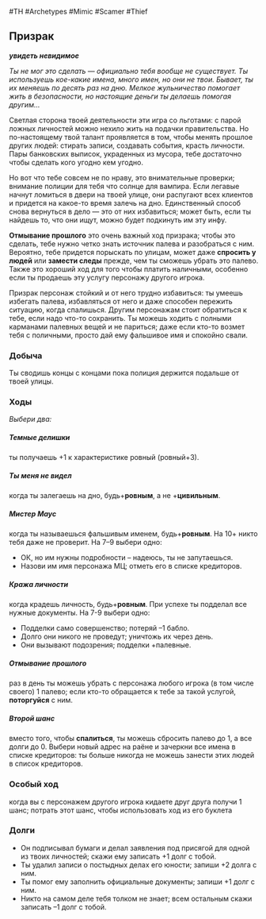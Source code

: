 #TH #Archetypes #Mimic #Scamer #Thief 

## Призрак
***увидеть невидимое***

*Ты не мог это сделать — официально тебя вообще не существует. Ты используешь кое-какие имена, много имен, но они не твои. Бывает, ты их меняешь по десять раз на дню. Мелкое жульничество помогает жить в безопасности, но настоящие деньги ты делаешь помогая другим...*

Светлая сторона твоей деятельности эти игра со льготами: с парой ложных личностей можно нехило жить на подачки правительства. Но по-настоящему твой талант проявляется в том, чтобы менять прошлое других людей: стирать записи, создавать события, красть личности. Пары банковских выписок, украденных из мусора, тебе достаточно чтобы сделать кого угодно кем угодно.

Но вот что тебе совсем не по нраву, это внимательные проверки; внимание полиции для тебя что солнце для вампира. Если легавые начнут ломиться в двери на твоей улице, они распугают всех клиентов и придется на какое-то время залечь на дно. Единственный способ снова вернуться в дело — это от них избавиться; может быть, если ты найдешь то, что они ищут, можно будет подкинуть им эту инфу.

**Отмывание прошлого** это очень важный ход призрака; чтобы это сделать, тебе нужно четко знать источник палева и разобраться с ним. Вероятно, тебе придется порыскать по улицам, может даже **спросить у людей** или **замести следы** прежде, чем ты сможешь убрать это палево. Также это хороший ход для того чтобы платить наличными, особенно если ты продаешь эту услугу персонажу другого игрока.

Призрак персонаж стойкий и от него трудно избавиться: ты умеешь избегать палева, избавляться от него и даже способен пережить ситуацию, когда спалишься. Другим персонажам стоит обратиться к тебе, если надо что-то сохранить. Ты можешь ходить с полными карманами палевных вещей и не париться; даже если кто-то возмет тебя с поличными, просто дай ему фальшивое имя и спокойно свали.

### Добыча
Ты сводишь концы с концами пока полиция держится подальше от твоей улицы.

### Ходы
*Выбери два:*

##### Темные делишки
ты получаешь +1 к характеристике ровный (ровный+3). 

##### Ты меня не видел
когда ты залегаешь на дно, будь+**ровным**, а не +**цивильным**. 

##### Мистер Маус
когда ты называешься фальшивым именем, будь+**ровным**. На 10+ никто тебя даже не проверит. На 7–9 выбери одно: 
- ОК, но им нужны подробности – надеюсь, ты не запутаешься. 
- Назови им имя персонажа МЦ; отметь его в списке кредиторов. 

##### Кража личности
когда крадешь личность, будь+**ровным**. При успехе ты подделал все нужные документы. На 7-9 выбери одно: 
- Подделки само совершенство; потеряй –1 бабло. 
- Долго они никого не проведут; уничтожь их через день. 
- Они вызывают подозрения; подделки +палевные.

##### Отмывание прошлого
раз в день ты можешь убрать с персонажа любого игрока (в том числе своего) 1 палево; если кто-то обращается к тебе за такой услугой, **поторгуйся** с ним. 

##### Второй шанс
вместо того, чтобы **спалиться**, ты можешь сбросить палево до 1, а все долги до 0. Выбери новый адрес на раёне и зачеркни все имена в списке кредиторов: ты больше никогда не можешь занести этих людей в список кредиторов.

### Особый ход
когда вы с персонажем другого игрока кидаете друг друга получи 1 шанс; потрать этот шанс, чтобы использовать ход из его буклета

### Долги
 - Он подписывал бумаги и делал заявления под присягой для одной из твоих личностей; скажи ему записать +1 долг с тобой. 
- Ты удалил записи о постыдных делах его юности; запиши +2 долга с ним. 
- Ты помог ему заполнить официальные документы; запиши +1 долг с ним. 
- Никто на самом деле тебя толком не знает; всем остальным скажи записать –1 долг с тобой.